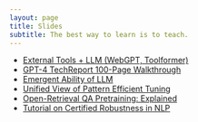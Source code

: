 ```yaml
---
layout: page
title: Slides
subtitle: The best way to learn is to teach.
---
```


<ul>
<li><a href="https://uchicagoedu-my.sharepoint.com/:p:/g/personal/chenghao_uchicago_edu/EdCKjRwXJvtLlqNW9c8gBOUB8yTbqol0tfwQs5_xVMsXJQ?e=ADypk2">External Tools + LLM (WebGPT, Toolformer)</a> </li>
 <li>      <a href="https://uchicagoedu-my.sharepoint.com/:p:/g/personal/chenghao_uchicago_edu/EdsieWa_DnZMs95ruK7LeZUBA7pO7Ca7jlzDWa2Uk1P4JA?e=4Gg1oF">GPT-4 TechReport 100-Page Walkthrough</a> </li>
  <li>      <a href="https://docs.google.com/presentation/d/1eHWRBEmAYVW_y5PMavhmuY6pS0LtvSFY/edit?usp=share_link&ouid=111912319459945992784&rtpof=true&sd=true">Emergent Ability of LLM</a> </li>
   <li>     <a href="https://docs.google.com/presentation/d/1ujdbaLNRAN7YcdUsYisR837Op0Tu9e27/edit?usp=share_link&ouid=111912319459945992784&rtpof=true&sd=true">Unified View of Pattern Efficient Tuning</a> </li>
   <li>     <a href="https://drive.google.com/file/d/1RpGkUbsBSgIeVLy6IOqq2e3XL39Zoon-/view?usp=share_link">Open-Retrieval QA Pretraining: Explained</a> </li>
    <li>    <a href="https://drive.google.com/file/d/1Er7gXmnsNmzyA95mxWaPpjuGe5VEpbFv/view?usp=share_link">Tutorial on Certified Robustness in NLP</a> </li>
</ul>